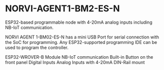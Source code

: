 # NORVI-AGENT1-BM2-ES-N
 ESP32-based programmable node with 4-20mA analog inputs including NB-IoT communication.

NORVI AGENT 1-BM02-ES-N has a mini USB Port for serial connection with the SoC for programming. 
Any ESP32-supported programming IDE can be used to program the controller.

ESP32-WROVER-B Module
NB-IoT communication
Built-in Button on the front panel
Digital Inputs
Analog Inputs with 4-20mA
DIN-Rail mount
